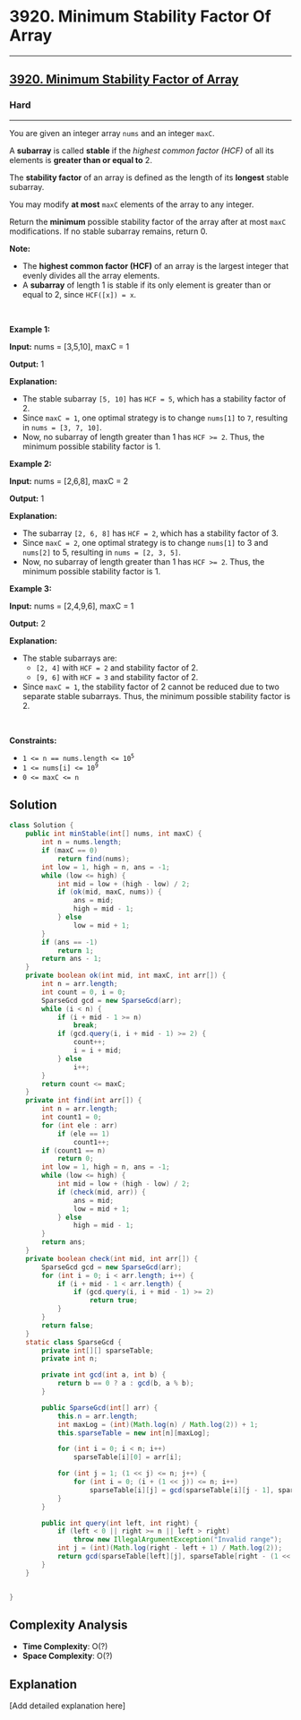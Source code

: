 # 3920. Minimum Stability Factor Of Array


---

<h2><a href="https://leetcode.com/problems/minimum-stability-factor-of-array">3920. Minimum Stability Factor of Array</a></h2><h3>Hard</h3><hr><p>You are given an integer array <code>nums</code> and an integer <code>maxC</code>.</p>

<p>A <strong><span data-keyword="subarray">subarray</span></strong> is called <strong>stable</strong> if the <em>highest common factor (HCF)</em> of all its elements is <strong>greater than or equal to</strong> 2.</p>

<p>The <strong>stability factor</strong> of an array is defined as the length of its <strong>longest</strong> stable subarray.</p>

<p>You may modify <strong>at most</strong> <code>maxC</code> elements of the array to any integer.</p>

<p>Return the <strong>minimum</strong> possible stability factor of the array after at most <code>maxC</code> modifications. If no stable subarray remains, return 0.</p>

<p><strong>Note:</strong></p>

<ul>
	<li>The <strong>highest common factor (HCF)</strong> of an array is the largest integer that evenly divides all the array elements.</li>
	<li>A <strong>subarray</strong> of length 1 is stable if its only element is greater than or equal to 2, since <code>HCF([x]) = x</code>.</li>
</ul>

<div class="notranslate" style="all: initial;"> </div>

<p>&nbsp;</p>
<p><strong class="example">Example 1:</strong></p>

<div class="example-block">
<p><strong>Input:</strong> <span class="example-io">nums = [3,5,10], maxC = 1</span></p>

<p><strong>Output:</strong> <span class="example-io">1</span></p>

<p><strong>Explanation:</strong></p>

<ul>
	<li>The stable subarray <code>[5, 10]</code> has <code>HCF = 5</code>, which has a stability factor of 2.</li>
	<li>Since <code>maxC = 1</code>, one optimal strategy is to change <code>nums[1]</code> to <code>7</code>, resulting in <code>nums = [3, 7, 10]</code>.</li>
	<li>Now, no subarray of length greater than 1 has <code>HCF &gt;= 2</code>. Thus, the minimum possible stability factor is 1.</li>
</ul>
</div>

<p><strong class="example">Example 2:</strong></p>

<div class="example-block">
<p><strong>Input:</strong> <span class="example-io">nums = [2,6,8], maxC = 2</span></p>

<p><strong>Output:</strong> <span class="example-io">1</span></p>

<p><strong>Explanation:</strong></p>

<ul>
	<li>The subarray <code>[2, 6, 8]</code> has <code>HCF = 2</code>, which has a stability factor of 3.</li>
	<li>Since <code>maxC = 2</code>, one optimal strategy is to change <code>nums[1]</code> to 3 and <code>nums[2]</code> to 5, resulting in <code>nums = [2, 3, 5]</code>.</li>
	<li>Now, no subarray of length greater than 1 has <code>HCF &gt;= 2</code>. Thus, the minimum possible stability factor is 1.</li>
</ul>
</div>

<p><strong class="example">Example 3:</strong></p>

<div class="example-block">
<p><strong>Input:</strong> <span class="example-io">nums = [2,4,9,6], maxC = 1</span></p>

<p><strong>Output:</strong> <span class="example-io">2</span></p>

<p><strong>Explanation:</strong></p>

<ul>
	<li>The stable subarrays are:
	<ul>
		<li><code>[2, 4]</code> with <code>HCF = 2</code> and stability factor of 2.</li>
		<li><code>[9, 6]</code> with <code>HCF = 3</code> and stability factor of 2.</li>
	</ul>
	</li>
	<li>Since <code>maxC = 1</code>, the stability factor of 2 cannot be reduced due to two separate stable subarrays. Thus, the minimum possible stability factor is 2.</li>
</ul>
</div>

<p>&nbsp;</p>
<p><strong>Constraints:</strong></p>

<ul>
	<li><code>1 &lt;= n == nums.length &lt;= 10<sup>5</sup></code></li>
	<li><code>1 &lt;= nums[i] &lt;= 10<sup>9</sup></code></li>
	<li><code>0 &lt;= maxC &lt;= n</code></li>
</ul>


## Solution

```java
class Solution {
    public int minStable(int[] nums, int maxC) {
        int n = nums.length;
        if (maxC == 0)
            return find(nums);
        int low = 1, high = n, ans = -1;
        while (low <= high) {
            int mid = low + (high - low) / 2;
            if (ok(mid, maxC, nums)) {
                ans = mid;
                high = mid - 1;
            } else
                low = mid + 1;
        }
        if (ans == -1)
            return 1;
        return ans - 1;
    }
    private boolean ok(int mid, int maxC, int arr[]) {
        int n = arr.length;
        int count = 0, i = 0;
        SparseGcd gcd = new SparseGcd(arr);
        while (i < n) {
            if (i + mid - 1 >= n)
                break;
            if (gcd.query(i, i + mid - 1) >= 2) {
                count++;
                i = i + mid;
            } else
                i++;
        }
        return count <= maxC;
    }
    private int find(int arr[]) {
        int n = arr.length;
        int count1 = 0;
        for (int ele : arr)
            if (ele == 1)
                count1++;
        if (count1 == n)
            return 0;
        int low = 1, high = n, ans = -1;
        while (low <= high) {
            int mid = low + (high - low) / 2;
            if (check(mid, arr)) {
                ans = mid;
                low = mid + 1;
            } else
                high = mid - 1;
        }
        return ans;
    }
    private boolean check(int mid, int arr[]) {
        SparseGcd gcd = new SparseGcd(arr);
        for (int i = 0; i < arr.length; i++) {
            if (i + mid - 1 < arr.length) {
                if (gcd.query(i, i + mid - 1) >= 2)
                    return true;
            }
        }
        return false;
    }
    static class SparseGcd {
        private int[][] sparseTable;
        private int n;

        private int gcd(int a, int b) {
            return b == 0 ? a : gcd(b, a % b);
        }

        public SparseGcd(int[] arr) {
            this.n = arr.length;
            int maxLog = (int)(Math.log(n) / Math.log(2)) + 1;
            this.sparseTable = new int[n][maxLog];

            for (int i = 0; i < n; i++)
                sparseTable[i][0] = arr[i];

            for (int j = 1; (1 << j) <= n; j++) {
                for (int i = 0; (i + (1 << j)) <= n; i++)
                    sparseTable[i][j] = gcd(sparseTable[i][j - 1], sparseTable[i + (1 << (j - 1))][j - 1]);
            }
        }

        public int query(int left, int right) {
            if (left < 0 || right >= n || left > right)
                throw new IllegalArgumentException("Invalid range");
            int j = (int)(Math.log(right - left + 1) / Math.log(2));
            return gcd(sparseTable[left][j], sparseTable[right - (1 << j) + 1][j]);
        }
    }


}
```

## Complexity Analysis

- **Time Complexity**: O(?)
- **Space Complexity**: O(?)

## Explanation

[Add detailed explanation here]

